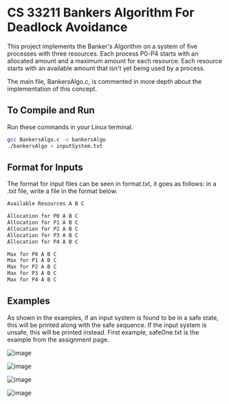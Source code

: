 # CS 33211 Bankers Algorithm For Deadlock Avoidance

This project implements the Banker's Algorithm on a system of five processes with three resources. Each process P0-P4 starts with an allocated amount and a maximum amount for each resource. Each resource starts with an available amount that isn't yet being used by a process.

The main file, BankersAlgo.c, is commented in more depth about the implementation of this concept.

## To Compile and Run

Run these commands in your Linux terminal.

```bash
gcc BankersAlgo.c -o bankersAlgo
./bankersAlgo < inputSystem.txt
```

## Format for Inputs

The format for input files can be seen in format.txt, it goes as follows: in a .txt file, write a file in the format below.

```bash
Available Resources A B C

Allocation for P0 A B C
Allocation for P1 A B C
Allocation for P2 A B C
Allocation for P3 A B C
Allocation for P4 A B C

Max for P0 A B C
Max for P1 A B C
Max for P2 A B C
Max for P3 A B C
Max for P4 A B C
```

## Examples

As shown in the examples, if an input system is found to be in a safe state, this will be printed along with the safe sequence. If the input system is unsafe, this will be printed instead. First example, safeOne.txt is the example from the assignment page.

![image](https://github.com/user-attachments/assets/db275cea-2730-4ac9-93a5-b312a7c92f3c)

![image](https://github.com/user-attachments/assets/df921c0f-cd13-4098-b36b-de3a8f09417e)

![image](https://github.com/user-attachments/assets/36308485-15d5-45a8-ab43-4ad449e13e02)

![image](https://github.com/user-attachments/assets/c6a2bc99-471b-47ab-93df-b4eeba20faed)








